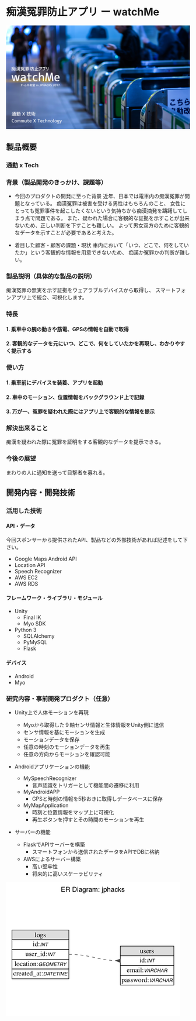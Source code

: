 # 痴漢冤罪防止アプリ ー watchMe

[![watchMe](https://github.com/jphacks/SP_1711/blob/master/static/title2017.png?raw=true)](https://www.youtube.com/watch?v=69jYd2lfRgI&feature=youtu.be)

## 製品概要
### 通勤 x Tech

### 背景（製品開発のきっかけ、課題等）

- 今回のプロダクトの開発に至った背景
近年、日本では電車内の痴漢冤罪が問題となっている。
痴漢冤罪は被害を受ける男性はもちろんのこと、
女性にとっても冤罪事件を起こしたくないという気持ちから痴漢摘発を躊躇してしまう点で問題である。
また、疑われた場合に客観的な証拠を示すことが出来ないため、正しい判断を下すことも難しい。
よって男女双方のために客観的なデータを示すことが必要であると考えた。

- 着目した顧客・顧客の課題・現状
車内において「いつ、どこで、何をしていたか」という客観的な情報を用意できないため、
痴漢か冤罪かの判断が難しい。


### 製品説明（具体的な製品の説明）
痴漢冤罪の無実を示す証拠をウェアラブルデバイスから取得し、
スマートフォンアプリ上で統合、可視化します。

### 特長

#### 1. 乗車中の腕の動きや筋電、GPSの情報を自動で取得

#### 2. 客観的なデータを元にいつ、どこで、何をしていたかを再現し、わかりやすく提示する

### 使い方

#### 1. 乗車前にデバイスを装着、アプリを起動

#### 2. 車中のモーション、位置情報をバックグラウンド上で記録

#### 3. 万が一、冤罪を疑われた際にはアプリ上で客観的な情報を提示

### 解決出来ること
痴漢を疑われた際に冤罪を証明をする客観的なデータを提示できる。

### 今後の展望
まわりの人に通知を送って目撃者を募れる。

## 開発内容・開発技術
### 活用した技術
#### API・データ
今回スポンサーから提供されたAPI、製品などの外部技術があれば記述をして下さい。
* Google Maps Android API
* Location API
* Speech Recognizer 
* AWS EC2
* AWS RDS

#### フレームワーク・ライブラリ・モジュール
* Unity
    * Final IK
    * Myo SDK
* Python 3
    * SQLAlchemy
    * PyMySQL
    * Flask

#### デバイス
* Android
* Myo

### 研究内容・事前開発プロダクト（任意）

* Unity上で人体モーションを再現
   * Myoから取得した９軸センサ情報と生体情報をUnity側に送信
   * センサ情報を基にモーションを生成
   * モーションデータを保存
   * 任意の時刻のモーションデータを再生
   * 任意の方向からモーションを確認可能
    

* Androidアプリケーションの機能
    * MySpeechRecognizer
        - 音声認識をトリガーとして機能間の遷移に利用
    * MyAndroidAPP
        - GPSと時刻の情報を5秒おきに取得しデータベースに保存
    * MyMapApplication
        - 時刻と位置情報をマップ上に可視化
        - 再生ボタンを押すとその時間のモーションを再生

* サーバーの機能
    * FlaskでAPIサーバーを構築
        * スマートフォンから送信されたデータをAPIでDBに格納
    * AWSによるサーバー構築
        * 高い堅牢性
        * 将来的に高いスケーラビリティ

![DB図](https://github.com/jphacks/SP_1711/blob/master/static/sp1711.png?raw=true)
